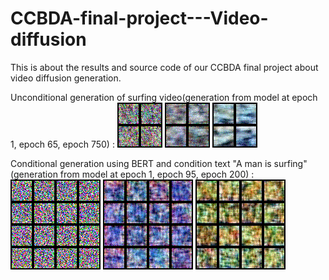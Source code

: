 # CCBDA-final-project---Video-diffusion
This is about the results and source code of our CCBDA final project about video diffusion generation.

Unconditional generation of surfing video(generation from model at epoch 1, epoch 65, epoch 750) :
![](https://github.com/statzhang0720/CCBDA-final-project---Video-diffusion/blob/main/gif/Unconditional/1.gif)
![](https://github.com/statzhang0720/CCBDA-final-project---Video-diffusion/blob/main/gif/Unconditional/13.gif)
![](https://github.com/statzhang0720/CCBDA-final-project---Video-diffusion/blob/main/gif/Unconditional/58.gif)


Conditional generation using BERT and condition text "A man is surfing" (generation from model at epoch 1, epoch 95, epoch 200) :
![](https://github.com/statzhang0720/CCBDA-final-project---Video-diffusion/blob/main/gif/Conditional%20with%20Bert/output1.gif)
![](https://github.com/statzhang0720/CCBDA-final-project---Video-diffusion/blob/main/gif/Conditional%20with%20Bert/output19.gif)
![](https://github.com/statzhang0720/CCBDA-final-project---Video-diffusion/blob/main/gif/Conditional%20with%20Bert/output39.gif)




